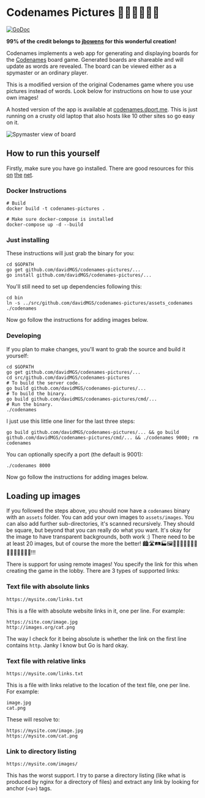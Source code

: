 # Codenames Pictures 🕵🏼‍♂️🕵🏾‍♀️

[![GoDoc](https://godoc.org/github.com/jbowens/codenames?status.svg)](https://godoc.org/github.com/jbowens/codenames)

**99% of the credit belongs to [jbowens](https://github.com/jbowens) for this wonderful creation!**

Codenames implements a web app for generating and displaying boards for the <a href="https://en.wikipedia.org/wiki/Codenames_(board_game)">Codenames</a> board game. Generated boards are shareable and will update as words are revealed. The board can be viewed either as a spymaster or an ordinary player.

This is a modified version of the original Codenames game where you use pictures instead of words. Look below for instructions on how to use your own images!

A hosted version of the app is available at [codenames.dport.me](https://codenames.dport.me). This is just running on a crusty old laptop that also hosts like 10 other sites so go easy on it.

![Spymaster view of board](https://raw.githubusercontent.com/banool/codenames-pictures/master/screenshot.png)

## How to run this yourself
Firstly, make sure you have go installed. There are good resources for this [on](https://ahmadawais.com/install-go-lang-on-macos-with-homebrew/) [the](https://www.digitalocean.com/community/tutorials/how-to-install-go-on-ubuntu-18-04) [net](https://www.reddit.com/r/golang/comments/79nnq2/go_development_using_wsl_in_win_10/). 

### Docker Instructions
```
# Build
docker build -t codenames-pictures .

# Make sure docker-compose is installed
docker-compose up -d --build
```

### Just installing
These instructions will just grab the binary for you:
```
cd $GOPATH
go get github.com/davidMGS/codenames-pictures/...
go install github.com/davidMGS/codenames-pictures/...
```
You'll still need to set up dependencies following this:
```
cd bin
ln -s ../src/github.com/davidMGS/codenames-pictures/assets_codenames
./codenames
```

Now go follow the instructions for adding images below.


### Developing
If you plan to make changes, you'll want to grab the source and build it yourself:
```
cd $GOPATH
go get github.com/davidMGS/codenames-pictures/...
cd src/github.com/davidMGS/codenames-pictures
# To build the server code.
go build github.com/davidMGS/codenames-pictures/...
# To build the binary.
go build github.com/davidMGS/codenames-pictures/cmd/...
# Run the binary.
./codenames
```

I just use this little one liner for the last three steps:
```
go build github.com/davidMGS/codenames-pictures/... && go build github.com/davidMGS/codenames-pictures/cmd/... && ./codenames 9000; rm codenames
```

You can optionally specify a port (the default is 9001):
```
./codenames 8000
```

Now go follow the instructions for adding images below.

## Loading up images
If you followed the steps above, you should now have a `codenames` binary with an `assets` folder. You can add your own images to `assets/images`. You can also add further sub-directories, it's scanned recursively. They should be square, but beyond that you can really do what you want. It's okay for the image to have transparent backgrounds, both work :) There need to be at least 20 images, but of course the more the better! 🏙🛣🛤🏭🖼🗾🌁🌃🌄🌅🌆🌇🌈🌉🌌🌠🎆🎇🎑!!!

There is support for using remote images! You specify the link for this when creating the game in the lobby. There are 3 types of supported links:

### Text file with absolute links
```
https://mysite.com/links.txt
```
This is a file with absolute website links in it, one per line. For example:
```
https://site.com/image.jpg
http://images.org/cat.png
```
The way I check for it being absolute is whether the link on the first line contains `http`. Janky I know but Go is hard okay.

### Text file with relative links
```
https://mysite.com/links.txt
```
This is a file with links relative to the location of the text file, one per line. For example:
```
image.jpg
cat.png
```
These will resolve to:
```
https://mysite.com/image.jpg
https://mysite.com/cat.png
```

### Link to directory listing
```
https://mysite.com/images/
```
This has the worst support. I try to parse a directory listing (like what is produced by nginx for a directory of files) and extract any link by looking for anchor (`<a>`) tags.
